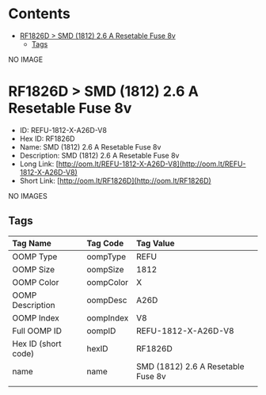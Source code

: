 



Contents
========

* [RF1826D > SMD (1812) 2.6 A Resetable Fuse 8v](#rf1826d--smd-1812-26-a-resetable-fuse-8v)
	* [Tags](#tags)
  
NO IMAGE  
# RF1826D > SMD (1812) 2.6 A Resetable Fuse 8v

- ID: REFU-1812-X-A26D-V8
- Hex ID: RF1826D
- Name: SMD (1812) 2.6 A Resetable Fuse 8v
- Description: SMD (1812) 2.6 A Resetable Fuse 8v
- Long Link: [http://oom.lt/REFU-1812-X-A26D-V8](http://oom.lt/REFU-1812-X-A26D-V8)
- Short Link: [http://oom.lt/RF1826D](http://oom.lt/RF1826D)
  
NO IMAGES  
## Tags
  

|Tag Name|Tag Code|Tag Value|
| :--- | :--- | :--- |
|OOMP Type|oompType|REFU|
|OOMP Size|oompSize|1812|
|OOMP Color|oompColor|X|
|OOMP Description|oompDesc|A26D|
|OOMP Index|oompIndex|V8|
|Full OOMP ID|oompID|REFU-1812-X-A26D-V8|
|Hex ID (short code)|hexID|RF1826D|
|name|name|SMD (1812) 2.6 A Resetable Fuse 8v|
||||
